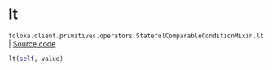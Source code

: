 # lt
`toloka.client.primitives.operators.StatefulComparableConditionMixin.lt` | [Source code](https://github.com/Toloka/toloka-kit/blob/v1.0.2/src/client/primitives/operators.py#L185)

```python
lt(self, value)
```

